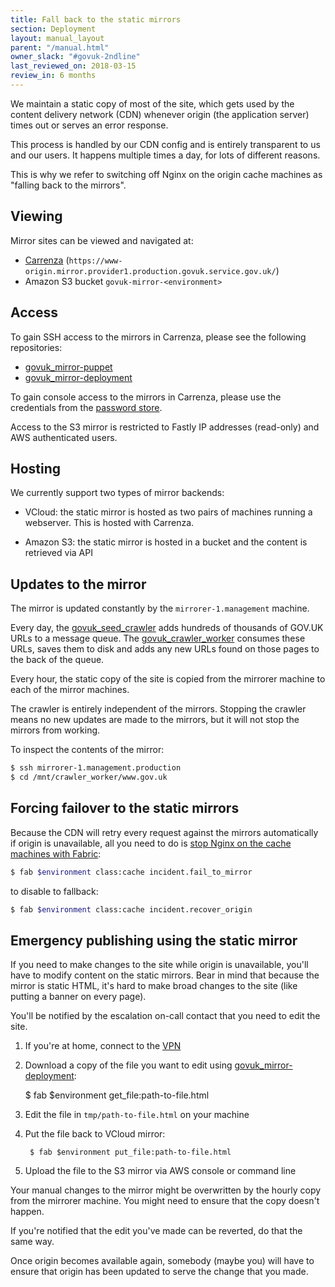 ```yaml
---
title: Fall back to the static mirrors
section: Deployment
layout: manual_layout
parent: "/manual.html"
owner_slack: "#govuk-2ndline"
last_reviewed_on: 2018-03-15
review_in: 6 months
---
```


We maintain a static copy of most of the site, which gets used by the content delivery
network (CDN) whenever origin (the application server) times out or serves an error
response.

This process is handled by our CDN config and is entirely transparent to us and
our users. It happens multiple times a day, for lots of different reasons.

This is why we refer to switching off Nginx on the origin cache machines as
"falling back to the mirrors".

## Viewing

Mirror sites can be viewed and navigated at:

- [Carrenza](https://www-origin.mirror.provider1.production.govuk.service.gov.uk/) (`https://www-origin.mirror.provider1.production.govuk.service.gov.uk/`)
- Amazon S3 bucket `govuk-mirror-<environment>`

## Access

To gain SSH access to the mirrors in Carrenza, please see the following repositories:

 - [govuk_mirror-puppet][]
 - [govuk_mirror-deployment][]

To gain console access to the mirrors in Carrenza, please use the credentials from the [password store](https://github.com/alphagov/govuk-secrets/tree/master/pass).

Access to the S3 mirror is restricted to Fastly IP addresses (read-only) and AWS authenticated users.

## Hosting

We currently support two types of mirror backends:

- VCloud: the static mirror is hosted as two pairs of machines running a webserver. This is
hosted with Carrenza.

- Amazon S3: the static mirror is hosted in a bucket and the content is retrieved via API

## Updates to the mirror

The mirror is updated constantly by the `mirrorer-1.management` machine.

Every day, the [govuk_seed_crawler][] adds hundreds of thousands of GOV.UK
URLs to a message queue. The [govuk_crawler_worker][] consumes these URLs, saves them to
disk and adds any new URLs found on those pages to the back of the queue.

Every hour, the static copy of the site is copied from the mirrorer machine to each
of the mirror machines.

The crawler is entirely independent of the mirrors. Stopping the crawler means
no new updates are made to the mirrors, but it will not stop the mirrors from working.

To inspect the contents of the mirror:

```bash
$ ssh mirrorer-1.management.production
$ cd /mnt/crawler_worker/www.gov.uk
```

## Forcing failover to the static mirrors

Because the CDN will retry every request against the mirrors automatically if origin
is unavailable, all you need to do is [stop Nginx on the cache machines with Fabric][fab-fail]:

```bash
$ fab $environment class:cache incident.fail_to_mirror
```

to disable to fallback:

```bash
$ fab $environment class:cache incident.recover_origin
```

[fab-fail]: https://github.com/alphagov/fabric-scripts/blob/master/incident.py

## Emergency publishing using the static mirror

If you need to make changes to the site while origin is unavailable, you'll have to
modify content on the static mirrors. Bear in mind that because the mirror is static
HTML, it's hard to make broad changes to the site (like putting a banner on every page).

You'll be notified by the escalation on-call contact that you need to edit the site.

1. If you're at home, connect to the [VPN][gds-vpn]
1. Download a copy of the file you want to edit using [govuk_mirror-deployment][]:

      $ fab $environment get_file:path-to-file.html

1. Edit the file in `tmp/path-to-file.html` on your machine
1. Put the file back to VCloud mirror:

        $ fab $environment put_file:path-to-file.html

1. Upload the file to the S3 mirror via AWS console or command line

Your manual changes to the mirror might be overwritten by the hourly copy from the
mirrorer machine. You might need to ensure that the copy doesn't happen.

If you're notified that the edit you've made can be reverted, do that the same way.

Once origin becomes available again, somebody (maybe you) will have to ensure that
origin has been updated to serve the change that you made.

[govuk_crawler_worker]: https://github.com/alphagov/govuk_crawler_worker
[govuk_seed_crawler]: https://github.com/alphagov/govuk_seed_crawler
[govuk_mirror-puppet]: https://github.com/alphagov/govuk_mirror-puppet
[govuk_mirror-deployment]: https://github.com/alphagov/govuk_mirror-deployment
[gds-vpn]: https://sites.google.com/a/digital.cabinet-office.gov.uk/gds/working-at-the-white-chapel-building/how-to/how-to/connect-to-the-aviation-house-vpn
